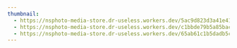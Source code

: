 ```yaml
---
thumbnail:
  - https://nsphoto-media-store.dr-useless.workers.dev/5ac9d823d3a41e411c885f7752f99370cca41f71b30e3f279fef92d9d9bbb2cc:image/avif
  - https://nsphoto-media-store.dr-useless.workers.dev/c1bbde79b5a85bacf17fa536b9e470269f47a3ec7692b066c83b2f241f0ce1c5:image/webp
  - https://nsphoto-media-store.dr-useless.workers.dev/65ab61c1b5dadb5c4ba118c85b542ee3023bf2e9e920fe1e1ce5d577b03ab5a5:image/jpeg
---
```

